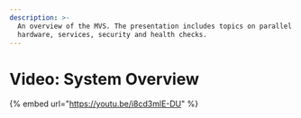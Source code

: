 ```yaml
---
description: >-
  An overview of the MVS. The presentation includes topics on parallel sysplex,
  hardware, services, security and health checks.
---
```


# Video: System Overview

{% embed url="https://youtu.be/i8cd3mlE-DU" %}
